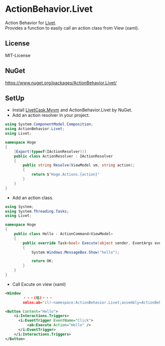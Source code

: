 # ActionBehavior.Livet

Action Behavior for [Livet](https://github.com/runceel/Livet).  
Provides a function to easily call an action class from View (xaml).

## License

MIT-License


## NuGet

https://www.nuget.org/packages/ActionBehavior.Livet/

## SetUp

* Install [LivetCask.Mvvm](https://www.nuget.org/packages/LivetCask.Mvvm/) and ActionBehavior.Livet by NuGet.
* Add an action resolver in your project.

```cs
using System.ComponentModel.Composition;
using ActionBehavior.Livet;
using Livet;

namespace Hoge
{
    [Export(typeof(IActionResolver))]
    public class ActionResolver : IActionResolver
    {
        public string Resolve(ViewModel vm, string action);
        {
            return $"Hoge.Actions.{action}"
        }
    }
}
```

* Add an action class.

```cs
using System;
using System.Threading.Tasks;
using Livet;

namespace Hoge
{
    public class Hello : ActionCommand<ViewModel>
    {
        public override Task<bool> Execute(object sender, EventArgs evnt, object parameter)
        {
            System.Windows.MessageBox.Show("hello");

            return OK;
        }
    }
}


```

* Call Excute on view (xaml)

```xml
<Window 
        ・・・(略)・・・
        xmlns:ab="clr-namespace:ActionBehavior.Livet;assembly=ActionBehavior.Livet"


```
  
```xml
<Button Content="Hello">
    <i:Interactions.Triggers>
      <i:EventTrigger EventName="Click">
          <ab:Execute Action="Hello" />
      </i:EventTrigger>
    </i:Interactions.Triggers>
</Button>
```

